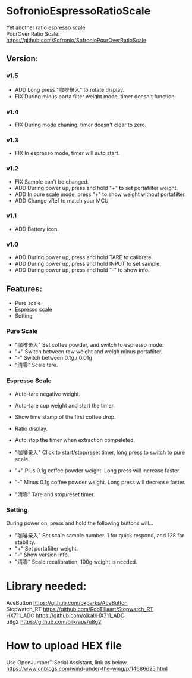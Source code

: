 # SofronioEspressoRatioScale
Yet another ratio espresso scale<br />
PourOver Ratio Scale: https://github.com/Sofronio/SofronioPourOverRatioScale<br />
## Version:
### v1.5
* ADD Long press "咖啡录入" to rotate display.
* FIX During minus porta filter weight mode, timer doesn't function.
### v1.4
* FIX During mode chaning, timer doesn't clear to zero.
### v1.3
* FIX In espresso mode, timer will auto start.
### v1.2
* FIX Sample can't be changed.
* ADD During power up, press and hold "+" to set portafilter weight.
* ADD In pure scale mode, press "+" to show weight without portafilter.
* ADD Change vRef to match your MCU.
### v1.1
* ADD Battery icon.
### v1.0
* ADD During power up, press and hold TARE to calibrate.
* ADD During power up, press and hold INPUT to set sample.
* ADD During power up, press and hold "-" to show info.
## Features:
* Pure scale 
* Espresso scale
* Setting
### Pure Scale
* "咖啡录入" Set coffee powder, and switch to espresso mode.
* "+" Switch between raw weight and weigh minus portafilter.
* "-" Switch between 0.1g / 0.01g
* "清零" Scale tare.
### Espresso Scale
* Auto-tare negative weight.
* Auto-tare cup weight and start the timer.
* Show time stamp of the first coffee drop.
* Ratio display.
* Auto stop the timer when extraction compeleted.

* "咖啡录入" Click to start/stop/reset timer, long press to switch to pure scale.
* "+" Plus 0.1g coffee powder weight. Long press will increase faster.
* "-" Minus 0.1g coffee powder weight. Long press will decrease faster.
* "清零" Tare and stop/reset timer.
### Setting
During power on, press and hold the following buttons will...
* "咖啡录入" Set scale sample number. 1 for quick respond, and 128 for stability.
* "+" Set portafilter weight.
* "-" Show version info.
* "清零" Scale recalibration, 100g weight is needed.

# Library needed:
AceButton https://github.com/bxparks/AceButton <br />
Stopwatch_RT https://github.com/RobTillaart/Stopwatch_RT <br />
HX711_ADC https://github.com/olkal/HX711_ADC <br />
u8g2 https://github.com/olikraus/u8g2 <br />

# How to upload HEX file
Use OpenJumper™ Serial Assistant, link as below.<br />
https://www.cnblogs.com/wind-under-the-wing/p/14686625.html <br />
